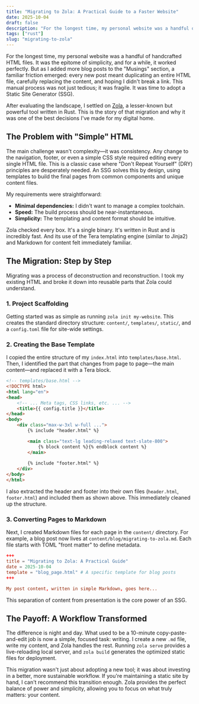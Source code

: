 ```yaml
---
title: "Migrating to Zola: A Practical Guide to a Faster Website"
date: 2025-10-04
draft: false
description: "For the longest time, my personal website was a handful of handcrafted HTML files..."
tags: ["rust"]
slug: "migrating-to-zola"
---
```


For the longest time, my personal website was a handful of handcrafted HTML files. It was the epitome of simplicity, and for a while, it worked perfectly. But as I added more blog posts to the "Musings" section, a familiar friction emerged: every new post meant duplicating an entire HTML file, carefully replacing the content, and hoping I didn't break a link. This manual process was not just tedious; it was fragile. It was time to adopt a Static Site Generator (SSG).

After evaluating the landscape, I settled on [Zola](https://www.getzola.org/), a lesser-known but powerful tool written in Rust. This is the story of that migration and why it was one of the best decisions I've made for my digital home.

## The Problem with "Simple" HTML

The main challenge wasn't complexity—it was consistency. Any change to the navigation, footer, or even a simple CSS style required editing every single HTML file. This is a classic case where "Don't Repeat Yourself" (DRY) principles are desperately needed. An SSG solves this by design, using templates to build the final pages from common components and unique content files.

My requirements were straightforward:

- **Minimal dependencies:** I didn't want to manage a complex toolchain.
- **Speed:** The build process should be near-instantaneous.
- **Simplicity:** The templating and content format should be intuitive.

Zola checked every box. It's a single binary. It's written in Rust and is incredibly fast. And its use of the Tera templating engine (similar to Jinja2) and Markdown for content felt immediately familiar.

## The Migration: Step by Step

Migrating was a process of deconstruction and reconstruction. I took my existing HTML and broke it down into reusable parts that Zola could understand.

### 1. Project Scaffolding

Getting started was as simple as running `zola init my-website`. This creates the standard directory structure: `content/`, `templates/`, `static/`, and a `config.toml` file for site-wide settings.

### 2. Creating the Base Template

I copied the entire structure of my `index.html` into `templates/base.html`. Then, I identified the part that changes from page to page—the main content—and replaced it with a Tera block.

```html
<!-- templates/base.html -->
<!DOCTYPE html>
<html lang="en">
<head>
    <!-- ... Meta tags, CSS links, etc. ... -->
    <title>{{ config.title }}</title>
</head>
<body>
    <div class="max-w-3xl w-full ...">
        {% include "header.html" %}

        <main class="text-lg leading-relaxed text-slate-800">
            {% block content %}{% endblock content %}
        </main>
        
        {% include "footer.html" %}
    </div>
</body>
</html>
```

I also extracted the header and footer into their own files (`header.html`, `footer.html`) and included them as shown above. This immediately cleaned up the structure.

### 3. Converting Pages to Markdown

Next, I created Markdown files for each page in the `content/` directory. For example, a blog post now lives at `content/blog/migrating-to-zola.md`. Each file starts with TOML "front matter" to define metadata.

```toml
+++
title = "Migrating to Zola: A Practical Guide"
date = 2025-10-04
template = "blog_page.html" # A specific template for blog posts
+++

My post content, written in simple Markdown, goes here...
```

This separation of content from presentation is the core power of an SSG.

## The Payoff: A Workflow Transformed

The difference is night and day. What used to be a 10-minute copy-paste-and-edit job is now a simple, focused task: writing. I create a new `.md` file, write my content, and Zola handles the rest. Running `zola serve` provides a live-reloading local server, and `zola build` generates the optimized static files for deployment.

This migration wasn't just about adopting a new tool; it was about investing in a better, more sustainable workflow. If you're maintaining a static site by hand, I can't recommend this transition enough. Zola provides the perfect balance of power and simplicity, allowing you to focus on what truly matters: your content.